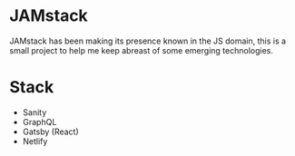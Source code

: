 # JAMstack

JAMstack has been making its presence known in the JS domain, this is a small project to help me keep abreast of some emerging technologies.

# Stack

- Sanity
- GraphQL
- Gatsby (React)
- Netlify

